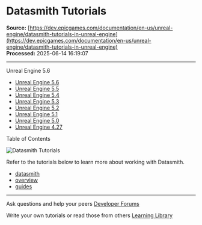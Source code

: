 # Datasmith Tutorials

**Source:** [https://dev.epicgames.com/documentation/en-us/unreal-engine/datasmith-tutorials-in-unreal-engine](https://dev.epicgames.com/documentation/en-us/unreal-engine/datasmith-tutorials-in-unreal-engine)  
**Processed:** 2025-06-14 16:19:07

---

Unreal Engine 5.6

-   [Unreal Engine 5.6](/documentation/en-us/unreal-engine/datasmith-tutorials-in-unreal-engine?application_version=5.6)
-   [Unreal Engine 5.5](/documentation/en-us/unreal-engine/datasmith-tutorials-in-unreal-engine?application_version=5.5)
-   [Unreal Engine 5.4](/documentation/en-us/unreal-engine/datasmith-tutorials-in-unreal-engine?application_version=5.4)
-   [Unreal Engine 5.3](/documentation/en-us/unreal-engine/datasmith-tutorials-in-unreal-engine?application_version=5.3)
-   [Unreal Engine 5.2](/documentation/en-us/unreal-engine/datasmith-tutorials-in-unreal-engine?application_version=5.2)
-   [Unreal Engine 5.1](/documentation/en-us/unreal-engine/datasmith-tutorials-in-unreal-engine?application_version=5.1)
-   [Unreal Engine 5.0](/documentation/en-us/unreal-engine/datasmith-tutorials-in-unreal-engine?application_version=5.0)
-   [Unreal Engine 4.27](/documentation/en-us/unreal-engine/datasmith-tutorials-in-unreal-engine?application_version=4.27)

Table of Contents

![Datasmith Tutorials](https://dev.epicgames.com/community/api/documentation/image/eb91614c-4587-4ffb-b060-73e0b7c507f4?resizing_type=fill&width=1920&height=335)

Refer to the tutorials below to learn more about working with Datasmith.

-   [datasmith](https://documentation-assets-ssr/community/search?query=datasmith)
-   [overview](https://documentation-assets-ssr/community/search?query=overview)
-   [guides](https://documentation-assets-ssr/community/search?query=guides)

---

Ask questions and help your peers [Developer Forums](https://forums.unrealengine.com/categories?tag=unreal-engine)

Write your own tutorials or read those from others [Learning Library](https://documentation-assets-ssr/community/unreal-engine/learning)